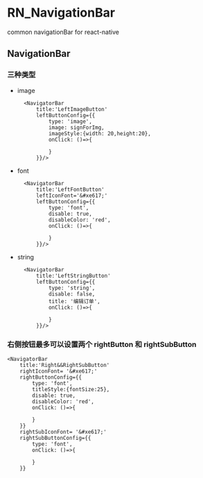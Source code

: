 # RN_NavigationBar
common navigationBar for react-native


##  NavigationBar
### 三种类型

- image

		<NavigatorBar
			title:'LeftImageButton'
			leftButtonConfig={{
				type: 'image',
				image: signForImg,
				imageStyle:{width: 20,height:20},
				onClick: ()=>{
				
				}
			}}/>
		
- font
	
		<NavigatorBar
			title:'LeftFontButton'
			leftIconFont='&#xe617;'
			leftButtonConfig={{
				type: 'font',
				disable: true,
				disableColor: 'red',
				onClick: ()=>{
					
				}
			}}/>
	
- string

		<NavigatorBar
			title:'LeftStringButton'
			leftButtonConfig={{
	 			type: 'string',
		 		disable: false,
		 		title: '编辑订单',
		 		onClick: ()=>{
		 			
		 		}
		 	}}/>


### 右侧按钮最多可以设置两个 rightButton 和 rightSubButton		 	
	<NavigatorBar
		title:'Right&&RightSubButton'
		rightIconFont= '&#xe617;'
		rightButtonConfig={{
			type: 'font',
			titleStyle:{fontSize:25},
			disable: true,
			disableColor: 'red',
			onClick: ()=>{
				
			}
		}}
		rightSubIconFont= '&#xe617;'
		rightSubButtonConfig={{
			type: 'font',
			onClick: ()=>{
	
			}
		}}